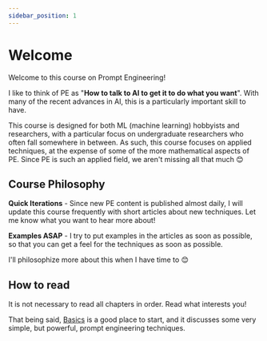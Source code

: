 ```yaml
---
sidebar_position: 1
---
```

# Welcome

Welcome to this course on Prompt Engineering! 

I like to think of PE as "**How to talk 
to AI to get it to do what you want**". With many of the recent advances in AI,
this is a particularly important skill to have.

This course is designed for both 
ML (machine learning) hobbyists and researchers, with a particular focus on undergraduate researchers
who often fall somewhere in between. As such, this course focuses on applied techniques, at the 
expense of some of the more mathematical aspects of PE. Since PE is such an applied field,
we aren't missing all that much 😊

## Course Philosophy

**Quick Iterations** - Since new PE content is published almost daily, 
I will update this course frequently with short articles about new techniques.
Let me know what you want to hear more about!

**Examples ASAP** - I try to put examples in the articles as soon as possible,
so that you can get a feel for the techniques as soon as possible.

I'll philosophize more about this when I have time to 😊

## How to read

It is not necessary to read all chapters in order. Read what interests you!

That being said, [Basics](/docs/category/tutorial---basics-) is a good place to start,
and it discusses some very simple, but powerful, prompt engineering techniques.